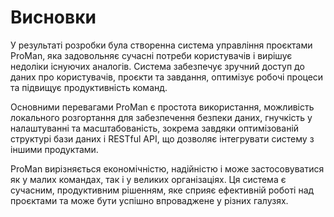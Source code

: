 # Висновки

У результаті розробки була створенна система управління проєктами ProMan, яка задовольняє сучасні потреби користувачів і вирішує недоліки існуючих аналогів. Система забезпечує зручний доступ до даних про користувачів, проєкти та завдання, оптимізує робочі процеси та підвищує продуктивність команд.

Основними перевагами ProMan є простота використання, можливість локального розгортання для забезпечення безпеки даних, гнучкість у налаштуванні та масштабованість, зокрема завдяки оптимізованій структурі бази даних і RESTful API, що дозволяє інтегрувати систему з іншими продуктами.

ProMan вирізняється економічністю, надійністю і може застосовуватися як у малих командах, так і у великих організаціях. Ця система є сучасним, продуктивним рішенням, яке сприяє ефективній роботі над проєктами та може бути успішно впроваджене у різних галузях.
